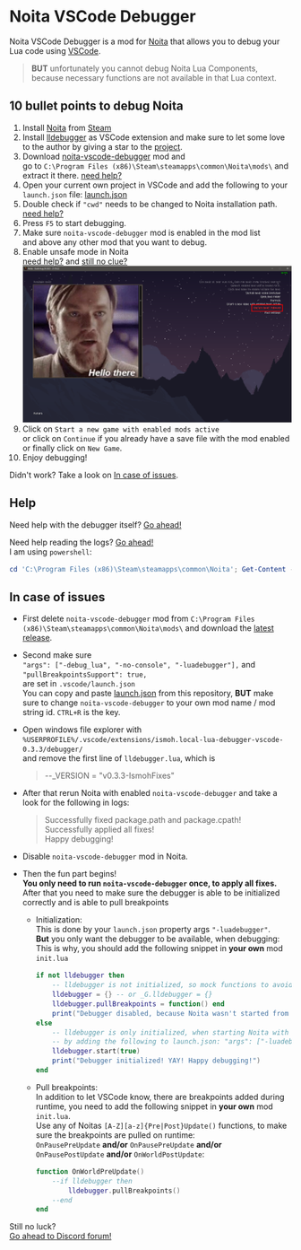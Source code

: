 # Noita VSCode Debugger

Noita VSCode Debugger is a mod for [Noita](https://noitagame.com/) that allows you to debug your Lua code using [VSCode](https://code.visualstudio.com/).
> **BUT** unfortunately you cannot debug Noita Lua Components, because necessary functions are not available in that Lua context.

## 10 bullet points to debug Noita

1. Install [Noita](https://noitagame.com/) from [Steam](https://store.steampowered.com/app/881100/Noita/)
2. Install [lldebugger](https://github.com/Ismoh/local-lua-debugger-vscode/releases/latest) as VSCode extension and make sure to let some love to the author by giving a star to the [project](https://github.com/tomblind/local-lua-debugger-vscode).
3. Download [noita-vscode-debugger](https://github.com/Ismoh/noita-vscode-debugger/releases) mod and\
    go to `C:\Program Files (x86)\Steam\steamapps\common\Noita\mods\` and extract it there. [need help?](https://noita.wiki.gg/wiki/How_to_install_mods#Manual)
4. Open your current own project in VSCode and add the following to your `launch.json` file: [launch.json](.vscode/launch.json)
5. Double check if `"cwd"` needs to be changed to Noita installation path. [need help?](https://help.steampowered.com/en/faqs/view/4BD4-4528-6B2E-8327#:~:text=Navigate%20to%20your%20Steam%20client,installations%20can%20be%20installed%20there.)
6. Press `F5` to start debugging.
7. Make sure `noita-vscode-debugger` mod is enabled in the mod list\
    and above any other mod that you want to debug.
8. Enable unsafe mode in Noita\
    [need help?](https://noita.wiki.gg/wiki/How_to_install_mods#Enabling) and [still no clue?](https://noita.wiki.gg/wiki/Modding:_Lua_API#Lua_Tables)
    ![unsafe-mode-enabled-screenshot](res/unsafe-mode-enabled.png)
9. Click on `Start a new game with enabled mods active`\
    or click on `Continue` if you already have a save file with the mod enabled\
    or finally click on `New Game`.
10. Enjoy debugging!

Didn't work? Take a look on [In case of issues](#in-case-of-issues).

## Help

Need help with the debugger itself? [Go ahead!](https://github.com/tomblind/local-lua-debugger-vscode)

Need help reading the logs? [Go ahead!](https://steamcommunity.com/workshop/filedetails/?id=2124936579)\
I am using `powershell`:

```powershell
cd 'C:\Program Files (x86)\Steam\steamapps\common\Noita'; Get-Content -Path "logger.txt" -Wait
```

## In case of issues

- First delete `noita-vscode-debugger` mod from `C:\Program Files (x86)\Steam\steamapps\common\Noita\mods\` and download the [latest release](https://github.com/Ismoh/noita-vscode-debugger/releases/latest).

- Second make sure\
`"args": ["-debug_lua", "-no-console", "-luadebugger"],` and\
`"pullBreakpointsSupport": true,`\
are set in `.vscode/launch.json`\
You can copy and paste [launch.json](.vscode/launch.json) from this repository, **BUT** make sure to change `noita-vscode-debugger` to your own mod name / mod string id. `CTRL+R` is the key.

- Open windows file explorer with\
`%USERPROFILE%/.vscode/extensions/ismoh.local-lua-debugger-vscode-0.3.3/debugger/`\
and remove the first line of `lldebugger.lua`, which is

    > --_VERSION = "v0.3.3-IsmohFixes"

- After that rerun Noita with enabled `noita-vscode-debugger` and take a look for the following in logs:
    > Successfully fixed package.path and package.cpath!\
    > Successfully applied all fixes!\
    > Happy debugging!

- Disable `noita-vscode-debugger` mod in Noita.

- Then the fun part begins!\
**You only need to run `noita-vscode-debugger` once, to apply all fixes.**\
After that you need to make sure the debugger is able to be initialized correctly and is able to pull breakpoints
  - Initialization:\
    This is done by your `launch.json` property args `"-luadebugger"`.\
    **But** you only want the debugger to be available, when debugging:
    This is why, you should add the following snippet in **your own** mod `init.lua`

    ```lua
    if not lldebugger then
        -- lldebugger is not initialized, so mock functions to avoid errors
        lldebugger = {} -- or _G.lldebugger = {}
        lldebugger.pullBreakpoints = function() end
        print("Debugger disabled, because Noita wasn't started from VSCode!")
    else
        -- lldebugger is only initialized, when starting Noita with VSCode debugger
        -- by adding the following to launch.json: "args": ["-luadebugger"]
        lldebugger.start(true)
        print("Debugger initialized! YAY! Happy debugging!")
    end
    ```

  - Pull breakpoints:\
    In addition to let VSCode know, there are breakpoints added during runtime, you need to add the following snippet in **your own** mod `init.lua`.\
    Use any of Noitas `[A-Z][a-z]{Pre|Post}Update()` functions, to make sure the breakpoints are pulled on runtime:\
    `OnPausePreUpdate` **and/or** `OnPausePreUpdate` **and/or** `OnPausePostUpdate` **and/or** `OnWorldPostUpdate`:

    ```lua
    function OnWorldPreUpdate()
        --if lldebugger then
            lldebugger.pullBreakpoints()
        --end
    end
    ```

Still no luck?\
[Go ahead to Discord forum!](https://discord.com/channels/453998283174576133/1161334163387994162)
